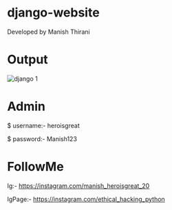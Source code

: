 # django-website
Developed by Manish Thirani 

# Output

![django 1](https://user-images.githubusercontent.com/73772706/137751452-ee2dd7d6-7eea-49b3-b732-208557c9436a.jpg)

# Admin
$ username:- heroisgreat

$ password:- Manish123
# FollowMe
Ig:- https://instagram.com/manish_heroisgreat_20

IgPage:- https://instagram.com/ethical_hacking_python
